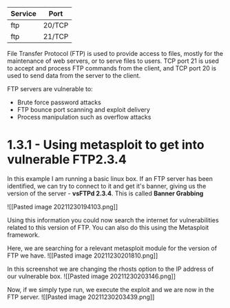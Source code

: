 | Service | Port  |
| --------| ------|
| ftp     | 20/TCP|
| ftp     | 21/TCP| 

File Transfer Protocol (FTP) is used to provide access to files, mostly for the maintenance of web servers, or to serve files to users. TCP port 21 is used to accept and process FTP commands from the client, and TCP port 20 is used to send data from the server to the client. 

FTP servers are vulnerable to: 
- Brute force password attacks
- FTP bounce port scanning and exploit delivery
- Process manipulation such as overflow attacks

# 1.3.1 - Using metasploit to get into vulnerable FTP2.3.4

In this example I am running a basic linux box. If an FTP server has been identified, we can try to connect to it and get it's banner, giving us the version of the server - **vsFTPd 2.3.4**. This is called **Banner Grabbing**

![[Pasted image 20211230194103.png]]

Using this information you could now search the internet for vulnerabilities related to this version of FTP. You can also do this using the Metasploit framework. 


Here, we are searching for a relevant metasploit module for the version of FTP we have. 
![[Pasted image 20211230201810.png]]

In this screenshot we are changing the rhosts option to the IP address of our vulnerable box. 
![[Pasted image 20211230203146.png]]

Now, if we simply type run, we execute the exploit and we are now in the FTP server. 
![[Pasted image 20211230203439.png]]